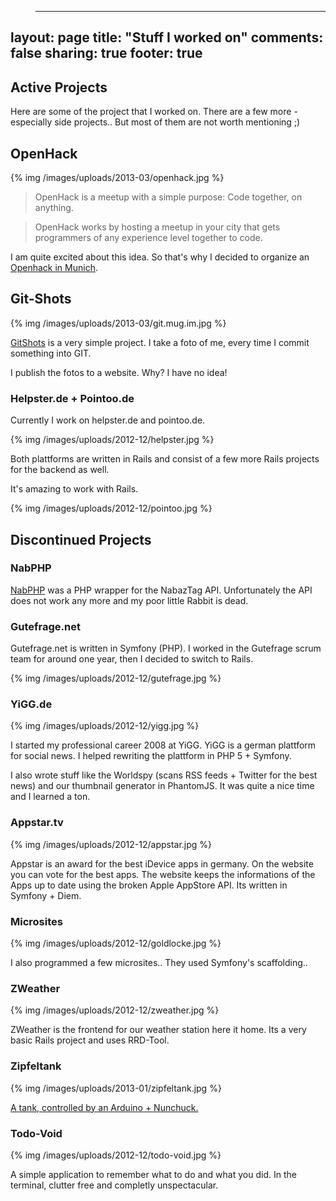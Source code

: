 >---
layout: page
title: "Stuff I worked on"
comments: false
sharing: true
footer: true
---

## Active Projects

Here are some of the project that I worked on. There are a few more -
especially side projects.. But most of them are not worth mentioning ;) 

## OpenHack

{% img /images/uploads/2013-03/openhack.jpg %}

> OpenHack is a meetup with a simple purpose: Code together, on anything.

> OpenHack works by hosting a meetup in your city that gets programmers of
any experience level together to code.


I am quite excited about this idea. So that's why I decided to organize
an [Openhack in Munich](http://www.meetup.com/OpenHack-Munich).

## Git-Shots

{% img /images/uploads/2013-03/git.mug.im.jpg %}

[GitShots](http://git.mug.im) is a very simple project. I take a foto of
me, every time I commit something into GIT. 

I publish the fotos to a website. Why? I have no idea!

### Helpster.de + Pointoo.de

Currently I work on helpster.de and pointoo.de. 

{% img /images/uploads/2012-12/helpster.jpg %}

Both plattforms are written in Rails and consist of a few more Rails
projects for the backend as well.

It's amazing to work with Rails.

{% img /images/uploads/2012-12/pointoo.jpg %}


## Discontinued Projects

### NabPHP

[NabPHP](https://code.google.com/p/nabphp/) was a PHP wrapper for the NabazTag API.
Unfortunately the API does not work any more and my poor little Rabbit
is dead.


### Gutefrage.net

Gutefrage.net is written in Symfony (PHP). I worked in the Gutefrage  scrum team for around one year, then I decided to switch to Rails.

{% img /images/uploads/2012-12/gutefrage.jpg %}

### YiGG.de

{% img /images/uploads/2012-12/yigg.jpg %}

I started my professional career 2008 at YiGG. YiGG is a german plattform for social news. I helped rewriting the plattform in PHP 5 + Symfony.

I also wrote stuff like the Worldspy (scans RSS feeds + Twitter for the best news) and our thumbnail generator in PhantomJS. It was quite a nice time and I learned a ton.

### Appstar.tv

{% img /images/uploads/2012-12/appstar.jpg %}

Appstar is an award for the best iDevice apps in germany. On the website you can vote for the best apps. The website keeps the informations of the Apps up to date using the broken Apple AppStore API. Its written in Symfony +
Diem.

### Microsites

{% img /images/uploads/2012-12/goldlocke.jpg %}

I also programmed a few microsites.. They used Symfony's scaffolding..

### ZWeather

{% img /images/uploads/2012-12/zweather.jpg %}

ZWeather is the frontend for our weather station here it home. Its a
very basic Rails project and uses RRD-Tool.

### Zipfeltank

{% img /images/uploads/2013-01/zipfeltank.jpg %}

[A tank, controlled by an Arduino + Nunchuck.](https://www.zipfelmaus.com/blog/zipfeltank-version-0-1/)

### Todo-Void

{% img /images/uploads/2012-12/todo-void.jpg %}

A simple application to remember what to do and what you did. In the terminal, clutter free and completly unspectacular.
